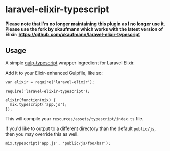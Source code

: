 laravel-elixir-typescript
========================

__Please note that I'm no longer maintaining this plugin as I no longer use it. Please use the fork by okaufmann which works with the latest version of Elixir: https://github.com/okaufmann/laravel-elixir-typescript__

## Usage
A simple [gulp-typescript](https://github.com/ivogabe/gulp-typescript) wrapper ingredient for Laravel Elixir.

Add it to your Elixir-enhanced Gulpfile, like so:

```
var elixir = require('laravel-elixir');

require('laravel-elixir-typescript');

elixir(function(mix) {
  mix.typescript('app.js');
});
```

This will compile your `resources/assets/typescript/index.ts` file.

If you'd like to output to a different directory than the default `public/js`, then you may override this as well.

```
mix.typescript('app.js', 'public/js/foo/bar');
```
